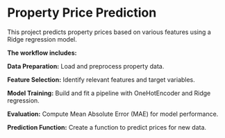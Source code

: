 # Property Price Prediction

This project predicts property prices based on various features using a Ridge regression model. 

**The workflow includes:**

**Data Preparation:** Load and preprocess property data.

**Feature Selection:** Identify relevant features and target variables.

**Model Training:** Build and fit a pipeline with OneHotEncoder and Ridge regression.

**Evaluation:** Compute Mean Absolute Error (MAE) for model performance.

**Prediction Function:** Create a function to predict prices for new data.

